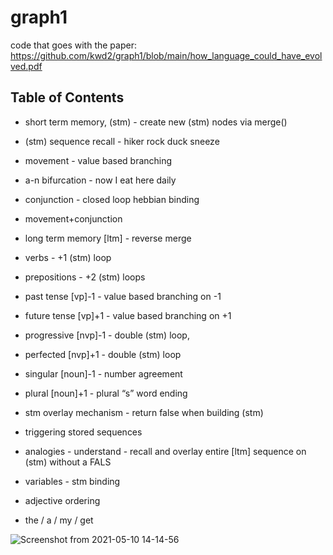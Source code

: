 # graph1
code that goes with the paper: https://github.com/kwd2/graph1/blob/main/how_language_could_have_evolved.pdf

Table of Contents
-----------------------------------

* short term memory, (stm)		- create new (stm) nodes via merge()
* (stm) sequence recall			- hiker rock duck sneeze
* movement                                - value based branching
* a-n bifurcation		                - now I eat here daily
* conjunction                             - closed loop hebbian binding
* movement+conjunction

* long term memory  [ltm]                 - reverse merge

* verbs                                   -  +1 (stm) loop
* prepositions                            -  +2 (stm) loops

* past   tense  [vp]-1                        - value based branching on -1
* future tense  [vp]+1                       - value based branching on +1

* progressive   [nvp]-1                      - double (stm) loop,
* perfected       [nvp]+1                     - double (stm) loop

* singular        [noun]-1   	     - number agreement
* plural            [noun]+1                   - plural “s” word ending

* stm overlay  mechanism              - return false when building (stm)
* triggering stored sequences
* analogies			     -  understand - recall and overlay entire [ltm] sequence 
				                        on (stm) without a FALS
* variables                                     - stm binding
* adjective ordering
* the / a / my / get 


![Screenshot from 2021-05-10 14-14-56](https://user-images.githubusercontent.com/15908030/117712622-2d6b0380-b19a-11eb-9c31-c85e2beffbf2.png)



